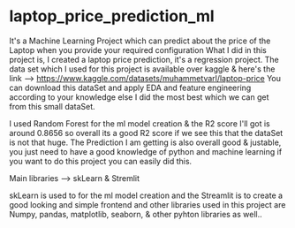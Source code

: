 # laptop_price_prediction_ml
It's a Machine Learning Project which can predict about the price of the Laptop when you provide your required configuration
What I did in this project is, I created a laptop price prediction, 
it's a regression project.
The data set which I used for this project is available over kaggle 
& here's the link --> https://www.kaggle.com/datasets/muhammetvarl/laptop-price
You can download this dataSet and apply EDA and feature engineering according to your knowledge else I did the most best which we can get from this small dataSet.

I used Random Forest for the ml model creation & the R2 score I'll got is around 0.8656
so overall its a good R2 score if we see this that the dataSet is not that huge.
The Prediction I am getting is also overall good & justable, you just need to have a good knowledge of python and machine learning if you want to do this project
you can easily did this.

Main libraries -->
skLearn & 
Stremlit

skLearn is used to for the ml model creation and the Streamlit is to create a good looking and simple frontend
and other libraries used in this project are Numpy, pandas, matplotlib, seaborn, & other pyhton libraries as well..
